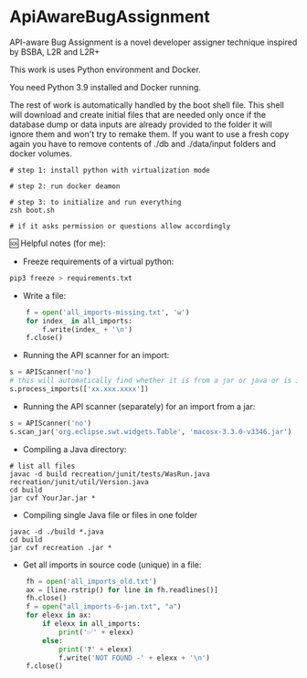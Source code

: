 # ApiAwareBugAssignment
API-aware Bug Assignment is a novel developer assigner technique inspired by BSBA, L2R and L2R+

This work is uses Python environment and Docker.

You need Python 3.9 installed and Docker running.

The rest of work is automatically handled by the boot shell file. This shell will download and create initial files that are needed only once if the database dump or data inputs are already provided to the folder it will ignore them and won't try to remake them. If you want to use a fresh copy again you have to remove contents of ./db and ./data/input folders and docker volumes.

```shell
# step 1: install python with virtualization mode

# step 2: run docker deamon

# step 3: to initialize and run everything
zsh boot.sh

# if it asks permission or questions allow accordingly
```


🆘 Helpful notes (for me):

- Freeze requirements of a virtual python:

```python
pip3 freeze > requirements.txt
```

- Write a file:

```python
    f = open('all_imports-missing.txt', 'w')
    for index_ in all_imports:
        f.write(index_ + '\n')
    f.close()
```

- Running the API scanner for an import:

```python
s = APIScanner('no')
# this will automatically find whether it is from a jar or java or is it a subclass, etc
s.process_imports(['xx.xxx.xxxx'])
```

- Running the API scanner (separately) for an import from a jar:

```python
s = APIScanner('no')
s.scan_jar('org.eclipse.swt.widgets.Table', 'macosx-3.3.0-v3346.jar')
```

- Compiling a Java directory:

```shell
# list all files 
javac -d build recreation/junit/tests/WasRun.java recreation/junit/util/Version.java
cd build
jar cvf YourJar.jar *
```
- Compiling single Java file or files in one folder

```shell
javac -d ./build *.java
cd build
jar cvf recreation .jar *
```

- Get all imports in source code (unique) in a file:

```python
    fh = open('all_imports_old.txt')
    ax = [line.rstrip() for line in fh.readlines()]
    fh.close()
    f = open("all_imports-6-jan.txt", "a")
    for elexx in ax:
        if elexx in all_imports:
            print('✅' + elexx)
        else:
            print('❓' + elexx)
            f.write('NOT FOUND -' + elexx + '\n')
    f.close()
```